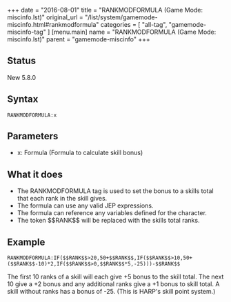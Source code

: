 +++
date = "2016-08-01"
title = "RANKMODFORMULA (Game Mode: miscinfo.lst)"
original_url = "/list/system/gamemode-miscinfo.html#rankmodformula"
categories = [ "all-tag", "gamemode-miscinfo-tag" ]
[menu.main]
    name = "RANKMODFORMULA (Game Mode: miscinfo.lst)"
    parent = "gamemode-miscinfo"
+++

## Status

New 5.8.0

## Syntax

`RANKMODFORMULA:x`

## Parameters

-   x: Formula (Formula to calculate skill bonus)



What it does
------------

-   The RANKMODFORMULA tag is used to set the bonus to a skills total
    that each rank in the skill gives.
-   The formula can use any valid JEP expressions.
-   The formula can reference any variables defined for the character.
-   The token \$\$RANK\$\$ will be replaced with the skills total ranks.

Example
-------

`RANKMODFORMULA:IF($$RANK$$>20,50+$$RANK$$,IF($$RANK$$>10,50+($$RANK$$-10)*2,IF($$RANK$$>0,$$RANK$$*5,-25)))-$$RANK$$`

The first 10 ranks of a skill will each give +5 bonus to the skill
total. The next 10 give a +2 bonus and any additional ranks give a +1
bonus to skill total. A skill without ranks has a bonus of -25. (This is
HARP's skill point system.)


